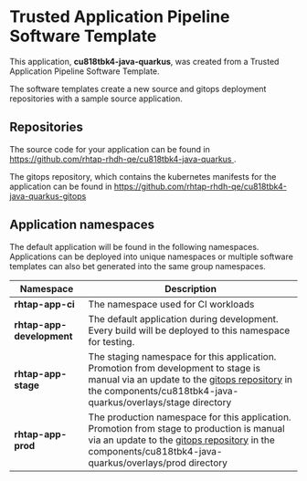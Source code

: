# Trusted Application Pipeline Software Template

This application, **cu818tbk4-java-quarkus**, was created from a Trusted Application Pipeline Software Template.

The software templates create a new source and gitops deployment repositories with a sample source application. 

## Repositories

The source code for your application can be found in [https://github.com/rhtap-rhdh-qe/cu818tbk4-java-quarkus ](https://github.com/rhtap-rhdh-qe/cu818tbk4-java-quarkus ).
 
The gitops repository, which contains the kubernetes manifests for the application can be found in 
[https://github.com/rhtap-rhdh-qe/cu818tbk4-java-quarkus-gitops ](https://github.com/rhtap-rhdh-qe/cu818tbk4-java-quarkus-gitops ) 

## Application namespaces 

The default application will be found in the following namespaces. Applications can be deployed into unique namespaces or multiple software templates can also bet generated into the same group namespaces.  

|  Namespace   |  Description   |  
| -------- | -------- |
| **rhtap-app-ci** | The namespace used for CI workloads |
| **rhtap-app-development** | The default application during development. Every build will be deployed to this namespace for testing. |
| **rhtap-app-stage** | The staging namespace for this application. Promotion from development to stage is manual via an update to the [gitops repository](https://github.com/rhtap-rhdh-qe/cu818tbk4-java-quarkus-gitops ) in the components/cu818tbk4-java-quarkus/overlays/stage directory |
| **rhtap-app-prod** | The production namespace for this application. Promotion from stage to production is manual via an update to the [gitops repository](https://github.com/rhtap-rhdh-qe/cu818tbk4-java-quarkus-gitops ) in the components/cu818tbk4-java-quarkus/overlays/prod directory |